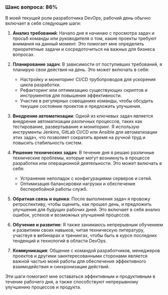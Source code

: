 ### Шанс вопроса: 86%

В моей текущей роли разработчика DevOps, рабочий день обычно включает в себя следующие шаги:

1. **Анализ требований**: Начало дня я начинаю с просмотра задач и просьб команды или руководителя о том, какие проекты требуют внимания на данный момент. Это помогает мне определить приоритетные задачи и сосредоточиться на важных для бизнеса вопросах.

2. **Планирование задач**: В зависимости от поступивших требований, я планирую свои действия на день. Это может включать в себя:
   - Настройку и мониторинг CI/CD трубопроводов для ускорения цикла разработки.
   - Рефакторинг или оптимизацию существующих скриптов и инструментов для повышения эффективности.
   - Участие в регулярных совещаниях команды, чтобы обсудить текущее состояние проектов и предложить улучшения.

3. **Внедрение автоматизации**: Одной из ключевых задач является внедрение автоматизации различных процессов, таких как тестирование, развертывание и мониторинг. Я использую инструменты Jenkins, GitLab CI/CD или Ansible для автоматизации этих задач, что позволяет сократить время на ручной труд и повысить стабильность систем.

4. **Решение технических задач**: В течение дня я решаю различные технические проблемы, которые могут возникнуть в процессе разработки или операционной деятельности. Это может включать в себя:
   - Устранение неполадок с конфигурациями серверов и сетей.
   - Оптимизация балансировки нагрузки и обеспечение бесперебойной работы служб.

5. **Обратная связь и оценка**: После выполнения задач я провожу ретроспективу, чтобы оценить, как прошел день, и предложить улучшения для будущих рабочих дней. Это включает в себя анализ ошибок, успехов и возможных улучшений процессов.

6. **Обучение и развитие**: Я также занимаюсь непрерывным обучением и развитием своих навыков, читая техническую литературу, участвуя в вебинарах и тренингах, чтобы быть в курсе последних тенденций и технологий в области DevOps.

7. **Коммуникация**: Общение с командой разработчиков, менеджеров проектов и другими заинтересованными сторонами является важной частью моей работы для обеспечения эффективного взаимодействия и синхронизации действий.

Эти шаги помогают мне оставаться эффективным и продуктивным в течение рабочего дня, а также способствуют непрерывному улучшению процессов и продукта.